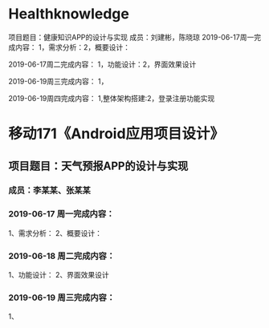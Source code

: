 # Healthknowledge
项目题目：健康知识APP的设计与实现
成员：刘建彬，陈晓琼
2019-06-17周一完成内容：
1，需求分析：2，概要设计：

2019-06-17周二完成内容：
1，功能设计：2，界面效果设计

2019-06-19周三完成内容：
1，

2019-06-19周四完成内容：
1,整体架构搭建:2，登录注册功能实现



# 移动171《Android应用项目设计》
## 项目题目：天气预报APP的设计与实现
### 成员：李某某、张某某

### 2019-06-17 周一完成内容：
1、需求分析：
2、概要设计：


### 2019-06-18 周二完成内容：
1、功能设计：
2、界面效果设计


### 2019-06-19 周三完成内容：
1、
